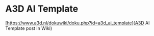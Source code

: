 # A3D AI Template

[https://www.a3d.nl/dokuwiki/doku.php?id=a3d_ai_template](A3D AI Template post in Wiki)
